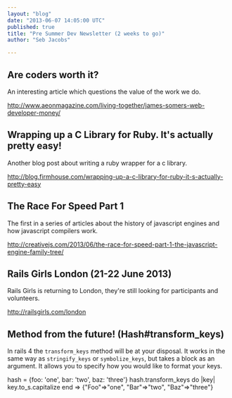 ```yaml
---
layout: "blog"
date: "2013-06-07 14:05:00 UTC"
published: true
title: "Pre Summer Dev Newsletter (2 weeks to go)"
author: "Seb Jacobs"

---
```


## Are coders worth it? An interesting article which questions the value of the work we do. 

http://www.aeonmagazine.com/living-together/james-somers-web-developer-money/

 ## Wrapping up a C Library for Ruby. It's actually pretty easy! Another blog post about writing a ruby wrapper for a c library.

http://blog.firmhouse.com/wrapping-up-a-c-library-for-ruby-it-s-actually-pretty-easy

 ## The Race For Speed Part 1 The first in a series of articles about the history of javascript engines and how javascript compilers work.

http://creativejs.com/2013/06/the-race-for-speed-part-1-the-javascript-engine-family-tree/

 ## Rails Girls London (21-22 June 2013) Rails Girls is returning to London, they're still looking for participants and volunteers.

http://railsgirls.com/london

 ## Method from the future! (Hash#transform\_keys) In rails 4 the `transform_keys` method will be at your disposal. It works in the same way as `stringify_keys` or `symbolize_keys`, but takes a block as an argument. It allows you to specify how you would like to format your keys.

hash = {foo: 'one', bar: 'two', baz: 'three'} hash.transform\_keys do |key| key.to\_s.capitalize end => {"Foo"=>"one", "Bar"=>"two", "Baz"=>"three"}



